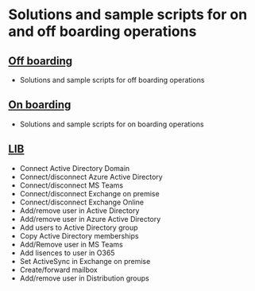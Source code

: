 # Solutions and sample scripts for on and off boarding operations

## [Off boarding](./Offboarding)
 +  Solutions and sample scripts for off boarding operations

## [On boarding](./Onboarding)
 +  Solutions and sample scripts for on boarding operations

## [LIB](./_LIB__)

+ Connect Active Directory Domain
+ Connect/disconnect Azure Active Directory
+ Connect/disconnect MS Teams
+ Connect/disconnect Exchange on premise
+ Connect/disconnect Exchange Online
+ Add/remove user in Active Directory
+ Add/remove user in Azure Active Directory
+ Add users to Active Directory group
+ Copy Active Directory memberships
+ Add/Remove user in MS Teams
+ Add lisences to user in O365
+ Set ActiveSync in Exchange on premise
+ Create/forward mailbox
+ Add/remove user in Distribution groups